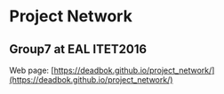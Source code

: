 # Project Network
## Group7 at EAL ITET2016
Web page: [https://deadbok.github.io/project_network/](https://deadbok.github.io/project_network/)

